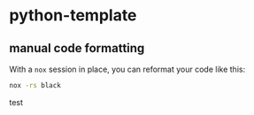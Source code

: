# python-template

## manual code formatting

With a `nox` session in place, you can reformat your code like this:

```sh
nox -rs black
```

test
